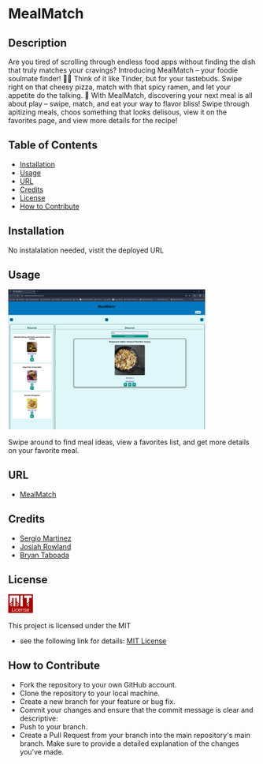 # MealMatch

## Description 
Are you tired of scrolling through endless food apps without finding the dish that truly matches your cravings? Introducing MealMatch – your foodie soulmate finder! 🌮🥗 Think of it like Tinder, but for your tastebuds. Swipe right on that cheesy pizza, match with that spicy ramen, and let your appetite do the talking. 🥳 With MealMatch, discovering your next meal is all about play – swipe, match, and eat your way to flavor bliss! Swipe through apitizing meals, choos something that looks delisous, view it on the favorites page, and view more details for the recipe!

## Table of Contents
- [Installation](#installation)
- [Usage](#usage)
- [URL](#url)
- [Credits](#credits)
- [License](#license)
- [How to Contribute](#how-to-contribute)

## Installation
No instalalation needed, vistit the deployed URL

## Usage

<img src="./client/src/assets/Screenshot.jpg" alt="screenshot" width="400"/>

Swipe around to find meal ideas, view a favorites list, and get more details on your favorite meal.

## URL
- [MealMatch](https://mealmatch.onrender.com/)

## Credits
- [Sergio Martinez](https://github.com/SergMart7) 
- [Josiah Rowland](https://github.com/jocephuss) 
- [Bryan Taboada](https://github.com/Taboada-B)


## License

<img src="./client/src/assets/MIT-logo.jpg" alt="logo" width="50"/>

This project is licensed under the MIT 
- see the following link for details: [MIT License](https://opensource.org/licenses/MIT)

## How to Contribute
- Fork the repository to your own GitHub account.
- Clone the repository to your local machine.
- Create a new branch for your feature or bug fix.
- Commit your changes and ensure that the commit message is clear and descriptive:
- Push to your branch.
- Create a Pull Request from your branch into the main repository's main branch. Make sure to provide a detailed explanation of the changes you've made.
